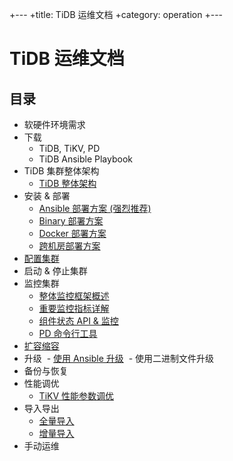 +---
 +title: TiDB 运维文档
 +category: operation
 +---

# TiDB 运维文档
## 目录

+ 软硬件环境需求
+ 下载
  - TiDB, TiKV, PD
  - TiDB Ansible Playbook
+ TiDB 集群整体架构
   - [TiDB 整体架构](overview.md#tidb-整体架构)
+ 安装 & 部署
  - [Ansible 部署方案 (强烈推荐)](op-guide/ansible-deployment.md)
  - [Binary 部署方案](op-guide/binary-deployment.md)
  - [Docker 部署方案](op-guide/docker-deployment.md)
  - [跨机房部署方案](op-guide/location-awareness.md)
+ [配置集群](op-guide/configuration.md)
+ 启动 & 停止集群
+ 监控集群
  - [整体监控框架概述](op-guide/monitor-overview.md)
  - [重要监控指标详解](op-guide/dashboard-overview-info.md)
  - [组件状态 API & 监控](op-guide/monitor.md)
  - [PD 命令行工具](op-guide/pd-control.md)
+ [扩容缩容](op-guide/horizontal-scale.md)  
+ 升级
  - [使用 Ansible 升级](op-guide/ansible-deployment.md)
  - 使用二进制文件升级
+ 备份与恢复
+ 性能调优
  - [TiKV 性能参数调优](op-guide/tune-tikv.md) 
+ 导入导出
  - [全量导入](op-guide/migration.md)
  - [增量导入](tools/syncer.md)
+ 手动运维

